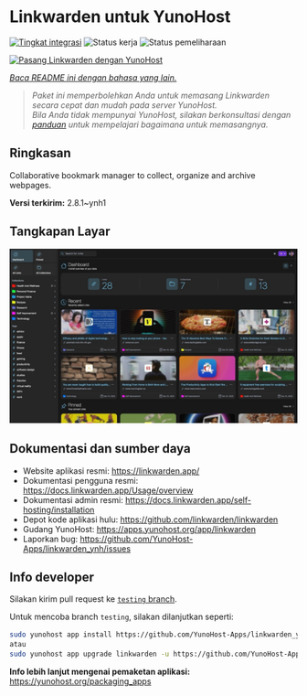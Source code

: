 <!--
N.B.: README ini dibuat secara otomatis oleh <https://github.com/YunoHost/apps/tree/master/tools/readme_generator>
Ini TIDAK boleh diedit dengan tangan.
-->

# Linkwarden untuk YunoHost

[![Tingkat integrasi](https://dash.yunohost.org/integration/linkwarden.svg)](https://ci-apps.yunohost.org/ci/apps/linkwarden/) ![Status kerja](https://ci-apps.yunohost.org/ci/badges/linkwarden.status.svg) ![Status pemeliharaan](https://ci-apps.yunohost.org/ci/badges/linkwarden.maintain.svg)

[![Pasang Linkwarden dengan YunoHost](https://install-app.yunohost.org/install-with-yunohost.svg)](https://install-app.yunohost.org/?app=linkwarden)

*[Baca README ini dengan bahasa yang lain.](./ALL_README.md)*

> *Paket ini memperbolehkan Anda untuk memasang Linkwarden secara cepat dan mudah pada server YunoHost.*  
> *Bila Anda tidak mempunyai YunoHost, silakan berkonsultasi dengan [panduan](https://yunohost.org/install) untuk mempelajari bagaimana untuk memasangnya.*

## Ringkasan

Collaborative bookmark manager to collect, organize and archive webpages.


**Versi terkirim:** 2.8.1~ynh1

## Tangkapan Layar

![Tangkapan Layar pada Linkwarden](./doc/screenshots/dashboard.jpg)

## Dokumentasi dan sumber daya

- Website aplikasi resmi: <https://linkwarden.app/>
- Dokumentasi pengguna resmi: <https://docs.linkwarden.app/Usage/overview>
- Dokumentasi admin resmi: <https://docs.linkwarden.app/self-hosting/installation>
- Depot kode aplikasi hulu: <https://github.com/linkwarden/linkwarden>
- Gudang YunoHost: <https://apps.yunohost.org/app/linkwarden>
- Laporkan bug: <https://github.com/YunoHost-Apps/linkwarden_ynh/issues>

## Info developer

Silakan kirim pull request ke [`testing` branch](https://github.com/YunoHost-Apps/linkwarden_ynh/tree/testing).

Untuk mencoba branch `testing`, silakan dilanjutkan seperti:

```bash
sudo yunohost app install https://github.com/YunoHost-Apps/linkwarden_ynh/tree/testing --debug
atau
sudo yunohost app upgrade linkwarden -u https://github.com/YunoHost-Apps/linkwarden_ynh/tree/testing --debug
```

**Info lebih lanjut mengenai pemaketan aplikasi:** <https://yunohost.org/packaging_apps>
